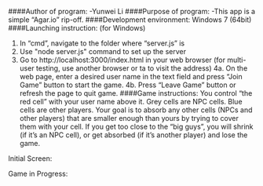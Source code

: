 ####Author of program: 
-Yunwei Li
####Purpose of program:
-This app is a simple “Agar.io” rip-off.
####Development environment: 
Windows 7 (64bit)
####Launching instruction: (for Windows)
1. In “cmd”, navigate to the folder where “server.js” is
2. Use "node server.js" command to set up the server
3. Go to http://localhost:3000/index.html in your web browser (for multi-user testing, use another browser or ta to visit the address)
4a. On the web page, enter a desired user name in the text field and press “Join Game” button to start the game.
4b. Press “Leave Game” button or refresh the page to quit game.
####Game instructions:
You control “the red cell” with your user name above it. Grey cells are NPC cells. Blue cells are other players. Your goal is to absorb any other cells (NPCs and other players) that are smaller enough than yours by trying to cover them with your cell. If you get too close to the “big guys”, you will shrink (if it’s an NPC cell), or get absorbed (if it’s another player) and lose the game. 







Initial Screen:
 

Game in Progress: 
 

